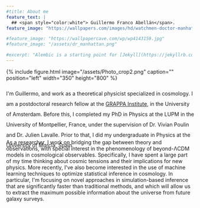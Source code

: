 ```yaml
---
#title: About me
feature_text: |
  ## <span style="color:white"> Guillermo Franco Abellán</span>.
feature_image: "https://wallpapers.com/images/hd/watchmen-doctor-manhattan-mars-nf6a1ao2jf8ju0vl.jpg"

#feature_image: "https://wallpapercave.com/wp/wp4143159.jpg"
#feature_image: "/assets/dr_manhattan.png"

#excerpt: "Alembic is a starting point for [Jekyll](https://jekyllrb.com/) projects. Rather than starting from scratch, this boilerplate is designed to get the ball rolling immediately. Install it, configure it, twerk it, push it."
---
```


{% include figure.html image="/assets/Photo_crop2.png" caption="" position="left" width="350" height="800" %}


<p style="line-height:28px;margin-right: -10px; margin-top: 20px;">
I'm Guillermo, and work as a theoretical physicist specialized in cosmology. I am a postdoctoral research fellow at the <a href="https://www.grappa.amsterdam"> GRAPPA Institute</a>, in the University of Amsterdam. Before this, I completed my PhD in Physics at the LUPM in the University of Montpellier, France, under the supervision of Dr. Vivian Poulin and Dr. Julien Lavalle. Prior to that, I did my undergraduate in Physics at the University of Murcia, Spain.
</p>
<p></p>
<p></p>
<p style="line-height:28px;margin-right: -10px; margin-top: -45px;">

As a researcher, I work on bridging the gap between theory and observations, with special interest in the phenomenology of beyond-ΛCDM models in cosmological observables. Specifically, I have spent a large part of my time thinking about cosmic tensions and their implications for new physics.
More recently, I've also become interested in the use of machine learning techniques to optimize statistical inference in cosmology. In particular, I'm focusing on novel approaches in simulation-based inference that are significantly faster than traditional methods, and which will allow us to extract the maximum possible information about the universe from future galaxy surveys. 
</p>
